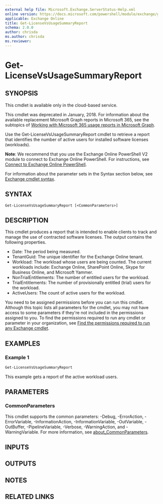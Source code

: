 ```yaml
---
external help file: Microsoft.Exchange.ServerStatus-Help.xml
online version: https://docs.microsoft.com/powershell/module/exchange/get-licensevsusagesummaryreport
applicable: Exchange Online
title: Get-LicenseVsUsageSummaryReport
schema: 2.0.0
author: chrisda
ms.author: chrisda
ms.reviewer:
---
```


# Get-LicenseVsUsageSummaryReport

## SYNOPSIS
This cmdlet is available only in the cloud-based service.

This cmdlet was deprecated in January, 2018. For information about the available replacement Microsoft Graph reports in Microsoft 365, see the subtopics of [Working with Microsoft 365 usage reports in Microsoft Graph](https://docs.microsoft.com/graph/api/resources/report).

Use the Get-LicenseVsUsageSummaryReport cmdlet to retrieve a report that identifies the number of active users for installed software licenses (workloads).

**Note**: We recommend that you use the Exchange Online PowerShell V2 module to connect to Exchange Online PowerShell. For instructions, see [Connect to Exchange Online PowerShell](https://docs.microsoft.com/powershell/exchange/connect-to-exchange-online-powershell).

For information about the parameter sets in the Syntax section below, see [Exchange cmdlet syntax](https://docs.microsoft.com/powershell/exchange/exchange-cmdlet-syntax).

## SYNTAX

```
Get-LicenseVsUsageSummaryReport [<CommonParameters>]
```

## DESCRIPTION
This cmdlet produces a report that is intended to enable clients to track and manage the use of contracted software licenses. The output contains the following properties.

- Date: The period being measured.
- TenantGuid: The unique identifier for the Exchange Online tenant.
- Workload: The workload whose users are being counted. The current workloads include: Exchange Online, SharePoint Online, Skype for Business Online, and Microsoft Yammer.
- NonTrialEntitlements: The number of entitled users for the workload.
- TrialEntitlements: The number of provisionally entitled (trial) users for the workload.
- ActiveUsers: The count of active users for the workload.

You need to be assigned permissions before you can run this cmdlet. Although this topic lists all parameters for the cmdlet, you may not have access to some parameters if they're not included in the permissions assigned to you. To find the permissions required to run any cmdlet or parameter in your organization, see [Find the permissions required to run any Exchange cmdlet](https://docs.microsoft.com/powershell/exchange/find-exchange-cmdlet-permissions).

## EXAMPLES

### Example 1
```powershell
Get-LicenseVsUsageSummaryReport
```

This example gets a report of the active workload users.

## PARAMETERS

### CommonParameters
This cmdlet supports the common parameters: -Debug, -ErrorAction, -ErrorVariable, -InformationAction, -InformationVariable, -OutVariable, -OutBuffer, -PipelineVariable, -Verbose, -WarningAction, and -WarningVariable. For more information, see [about_CommonParameters](https://go.microsoft.com/fwlink/p/?LinkID=113216).

## INPUTS

###  

## OUTPUTS

###  

## NOTES

## RELATED LINKS
